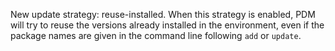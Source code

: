 New update strategy: reuse-installed. When this strategy is enabled, PDM will try to reuse the versions already installed in the environment, even if the package names are given in the command line following `add` or `update`.
